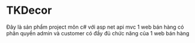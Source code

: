 # TKDecor
Đây là sản phẩm project môn c# với asp net api mvc
1 web bán hàng có phân quyền admin và customer
có đầy đủ chức năng của 1 web bán hàng
